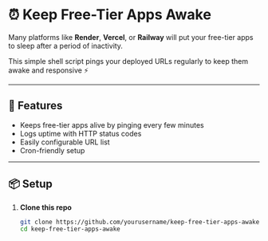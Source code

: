 # ⏰ Keep Free-Tier Apps Awake

Many platforms like **Render**, **Vercel**, or **Railway** will put your free-tier apps to sleep after a period of inactivity.

This simple shell script pings your deployed URLs regularly to keep them awake and responsive ⚡

---

## 🔧 Features

- Keeps free-tier apps alive by pinging every few minutes
- Logs uptime with HTTP status codes
- Easily configurable URL list
- Cron-friendly setup

---

## 📦 Setup

1. **Clone this repo**
   ```bash
   git clone https://github.com/yourusername/keep-free-tier-apps-awake.git
   cd keep-free-tier-apps-awake
